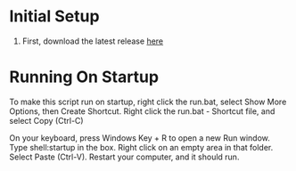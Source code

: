 # Initial Setup

1. First, download the latest release [here](https://github.com/Veldermon-rbg/dragon/releases/)






# Running On Startup

To make this script run on startup, right click the run.bat, select Show More Options, then Create Shortcut. Right click the run.bat - Shortcut file, and select Copy (Ctrl-C)

On your keyboard, press Windows Key + R to open a new Run window. Type shell:startup in the box. Right click on an empty area in that folder. Select Paste (Ctrl-V). Restart your computer, and it should run.
